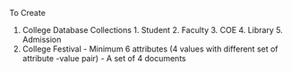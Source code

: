 To Create
1.  College Database
Collections  1. Student   2. Faculty   3. COE    4. Library  5. Admission 
 6. College Festival - Minimum 6 attributes (4 values with different set of attribute -value pair) - A set of 4 documents
